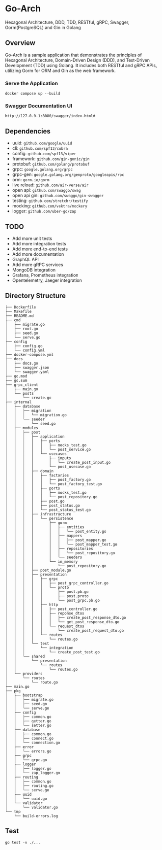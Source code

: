 # Go-Arch
Hexagonal Architecture, DDD, TDD, RESTful, gRPC, Swagger, Gorm(PostgreSQL) and Gin in Golang

## Overview
Go-Arch is a sample application that demonstrates the principles of Hexagonal Architecture, Domain-Driven Design (DDD), and Test-Driven Development (TDD) using Golang. It includes both RESTful and gRPC APIs, utilizing Gorm for ORM and Gin as the web framework.

### Serve the Application
`docker compose up --build`

### Swagger Documentation UI
`http://127.0.0.1:8080/swagger/index.html#`

## Dependencies
- uuid: `github.com/google/uuid`
- cli: `github.com/spf13/cobra`
- config: `github.com/spf13/viper`
- framework: `github.com/gin-gonic/gin`
- protobuf: `github.com/golang/protobuf`
- grpc: `google.golang.org/grpc`
- grpc-gen: `google.golang.org/genproto/googleapis/rpc`
- orm: `gorm.io/gorm`
- live reload: `github.com/air-verse/air`
- open api: `github.com/swaggo/swag`
- open api gin: `github.com/swaggo/gin-swagger`
- testing: `github.com/stretchr/testify`
- mocking: `github.com/vektra/mockery`
- logger: `github.com/uber-go/zap`


## TODO
- Add more unit tests
- Add more integration tests
- Add more end-to-end tests
- Add more documentation
- GraphQL API
- Add more gRPC services
- MongoDB integration
- Grafana, Prometheus integration
- Opentelemetry, Jaeger integration

## Directory Structure
```
├── Dockerfile
├── Makefile
├── README.md
├── cmd
│   ├── migrate.go
│   ├── root.go
│   ├── seed.go
│   └── serve.go
├── config
│   ├── config.go
│   └── config.yml
├── docker-compose.yml
├── docs
│   ├── docs.go
│   ├── swagger.json
│   └── swagger.yaml
├── go.mod
├── go.sum
├── grpc_client
│   ├── main.go
│   └── posts
│       └── create.go
├── internal
│   ├── database
│   │   ├── migration
│   │   │   └── migration.go
│   │   └── seeder
│   │       └── seed.go
│   ├── modules
│   │   ├── post
│   │   │   ├── application
│   │   │   │   ├── ports
│   │   │   │   │   ├── mocks_test.go
│   │   │   │   │   └── post_service.go
│   │   │   │   └── usecases
│   │   │   │       ├── inputs
│   │   │   │       │   └── create_post_input.go
│   │   │   │       └── post_usecase.go
│   │   │   ├── domain
│   │   │   │   ├── factories
│   │   │   │   │   ├── post_factory.go
│   │   │   │   │   └── post_factory_test.go
│   │   │   │   ├── ports
│   │   │   │   │   ├── mocks_test.go
│   │   │   │   │   └── post_repository.go
│   │   │   │   ├── post.go
│   │   │   │   ├── post_status.go
│   │   │   │   └── post_status_test.go
│   │   │   ├── infrastructure
│   │   │   │   └── persistence
│   │   │   │       ├── gorm
│   │   │   │       │   ├── entities
│   │   │   │       │   │   └── post_entity.go
│   │   │   │       │   ├── mappers
│   │   │   │       │   │   ├── post_mapper.go
│   │   │   │       │   │   └── post_mapper_test.go
│   │   │   │       │   ├── repositories
│   │   │   │       │   │   └── post_repository.go
│   │   │   │       │   └── seeders
│   │   │   │       └── in_memory
│   │   │   │           └── post_repository.go
│   │   │   ├── post_module.go
│   │   │   ├── presentation
│   │   │   │   ├── grpc
│   │   │   │   │   ├── post_grpc_controller.go
│   │   │   │   │   └── proto
│   │   │   │   │       ├── post.pb.go
│   │   │   │   │       ├── post.proto
│   │   │   │   │       └── post_grpc.pb.go
│   │   │   │   ├── http
│   │   │   │   │   ├── post_controller.go
│   │   │   │   │   ├── reponse_dtos
│   │   │   │   │   │   ├── create_post_response_dto.go
│   │   │   │   │   │   └── get_post_response_dto.go
│   │   │   │   │   └── request_dtos
│   │   │   │   │       └── create_post_request_dto.go
│   │   │   │   └── routes
│   │   │   │       └── routes.go
│   │   │   └── test
│   │   │       └── integration
│   │   │           └── create_post_test.go
│   │   └── shared
│   │       └── presentation
│   │           └── routes
│   │               └── routes.go
│   └── providers
│       └── routes
│           └── route.go
├── main.go
├── pkg
│   ├── bootstrap
│   │   ├── migrate.go
│   │   ├── seed.go
│   │   └── serve.go
│   ├── config
│   │   ├── common.go
│   │   ├── getter.go
│   │   └── setter.go
│   ├── database
│   │   ├── common.go
│   │   ├── connect.go
│   │   └── connection.go
│   ├── error
│   │   └── errors.go
│   ├── grpc
│   │   └── grpc.go
│   ├── logger
│   │   ├── logger.go
│   │   └── zap_logger.go
│   ├── routing
│   │   ├── common.go
│   │   ├── routing.go
│   │   └── serve.go
│   ├── uuid
│   │   └── uuid.go
│   └── validator
│       └── validator.go
└── tmp
    └── build-errors.log
```


## Test
`go test -v ./...`

